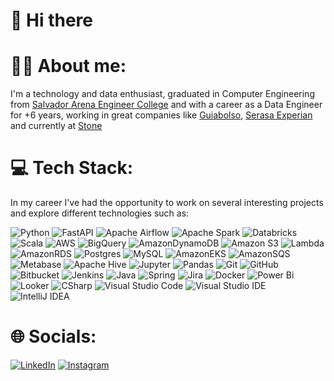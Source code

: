 # 👋 Hi there

# 👨‍💻 About me:

I'm a technology and data enthusiast, graduated in Computer Engineering from [Salvador Arena Engineer College](https://www.linkedin.com/school/faculdade-engenheiro-salvador-arena/) and with a career as a Data Engineer for +6 years, working in great companies like [Guiabolso](https://www.linkedin.com/company/guiabolso/), [Serasa Experian](https://www.linkedin.com/company/serasaexperian/) and currently at [Stone](https://www.linkedin.com/company/stone-co/)

# 💻 Tech Stack:

In my career I've had the opportunity to work on several interesting projects and explore different technologies such as:

![Python](https://img.shields.io/badge/python-3670A0?style=for-the-badge&logo=python&logoColor=ffdd54)
![FastAPI](https://img.shields.io/badge/FastAPI-005571?style=for-the-badge&logo=fastapi)
![Apache Airflow](https://img.shields.io/badge/Apache_Airflow-%23107C10.svg?style=for-the-badge&logo=Apache%20Airflow&logoColor=white)
![Apache Spark](https://img.shields.io/badge/Apache_Spark-%23316192.svg?style=for-the-badge&logo=apachespark&logoColor=orange)
![Databricks](https://img.shields.io/badge/Databricks-white?style=for-the-badge&logo=Databricks&logoColor=red)
![Scala](https://img.shields.io/badge/scala-gray?style=for-the-badge&logo=scala&logoColor=red)
![AWS](https://img.shields.io/badge/AWS-FF9900?style=for-the-badge&logo=amazonwebservices&logoColor=white)
![BigQuery](https://img.shields.io/badge/BigQuery-%234285F4?style=for-the-badge&logo=google-cloud&logoColor=white)
![AmazonDynamoDB](https://img.shields.io/badge/Amazon%20DynamoDB-4053D6?style=for-the-badge&logo=Amazon%20DynamoDB&logoColor=white)
![Amazon S3](https://img.shields.io/badge/Amazon%20S3-569A31?style=for-the-badge&logo=amazons3&logoColor=white)
![Lambda](https://img.shields.io/badge/AWS%20LAMBDA-FF9900?style=for-the-badge&logo=awslambda&logoColor=white)
![AmazonRDS](https://img.shields.io/badge/Amazon%20RDS-527FFF?style=for-the-badge&logo=amazonrds&logoColor=white)
![Postgres](https://img.shields.io/badge/postgres-%23316192.svg?style=for-the-badge&logo=postgresql&logoColor=white)
![MySQL](https://img.shields.io/badge/MySQL-3670A0?style=for-the-badge&logo=mysql&logoColor=white)
![AmazonEKS](https://img.shields.io/badge/Amazon%20EKS-FF9900?style=for-the-badge&logo=amazoneks&logoColor=white)
![AmazonSQS](https://img.shields.io/badge/Amazon%20SQS-FF4F8B?style=for-the-badge&logo=amazonsqs&logoColor=white)
![Metabase](https://img.shields.io/badge/Metabase-017CEE?style=for-the-badge&logo=Metabase&logoColor=white)
![Apache Hive](https://img.shields.io/badge/Apache%20Hive-FDEE21?style=for-the-badge&logo=apachehive&logoColor=black)
![Jupyter](https://img.shields.io/badge/Jupyter-F37626?style=for-the-badge&logo=Jupyter&logoColor=white)
![Pandas](https://img.shields.io/badge/pandas-%23150458.svg?style=for-the-badge&logo=pandas&logoColor=white)
![Git](https://img.shields.io/badge/git-%23F05033.svg?style=for-the-badge&logo=git&logoColor=white)
![GitHub](https://img.shields.io/badge/GitHub-181717?style=for-the-badge&logo=GitHub&logoColor=white)
![Bitbucket](https://img.shields.io/badge/bitbucket-%230047B3.svg?style=for-the-badge&logo=bitbucket&logoColor=white)
![Jenkins](https://img.shields.io/badge/jenkins-%232C5263.svg?style=for-the-badge&logo=jenkins&logoColor=white)
![Java](https://img.shields.io/badge/java-%23ED8B00.svg?style=for-the-badge&logo=openjdk&logoColor=white)
![Spring](https://img.shields.io/badge/spring-%236DB33F.svg?style=for-the-badge&logo=spring&logoColor=white)
![Jira](https://img.shields.io/badge/jira-%230047B3.svg?style=for-the-badge&logo=jira&logoColor=white)
![Docker](https://img.shields.io/badge/docker-%230db7ed.svg?style=for-the-badge&logo=docker&logoColor=white)
![Power Bi](https://img.shields.io/badge/power_bi-F2C811?style=for-the-badge&logo=powerbi&logoColor=black)
![Looker](https://img.shields.io/badge/Looker-017CEE?style=for-the-badge&logo=Looker&logoColor=white)
![CSharp](https://img.shields.io/badge/C_Sharp-%236F02B5?style=for-the-badge&logo=CSharp&logoColor=white)
![Visual Studio Code](https://img.shields.io/badge/Visual%20Studio%20Code-0078d7.svg?style=for-the-badge&logo=visual-studio-code&logoColor=white)
![Visual Studio IDE](https://img.shields.io/badge/Visual%20Studio%20IDE-5C2D91.svg?style=for-the-badge&logo=visual-studio&logoColor=white)
![IntelliJ IDEA](https://img.shields.io/badge/IntelliJIDEA-000000.svg?style=for-the-badge&logo=intellij-idea&logoColor=white)

# 🌐 Socials:

[![LinkedIn](https://img.shields.io/badge/linkedin-%230077B5.svg?style=for-the-badge&logo=linkedin&logoColor=white)](https://www.linkedin.com/in/williamroliveira)
[![Instagram](https://img.shields.io/badge/Instagram-%23E4405F.svg?style=for-the-badge&logo=Instagram&logoColor=white)](https://www.instagram.com/will.rochaoliveira)
